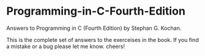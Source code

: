 # Programming-in-C-Fourth-Edition
Answers to Programming in C (Fourth Edition) by Stephan G. Kochan.

This is the complete set of answers to the exerceises in the book. If you find a
mistake or a bug please let me know. cheers!
